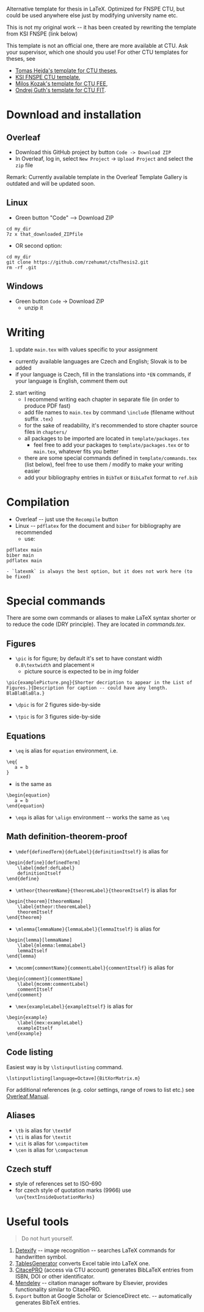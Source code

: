 Alternative template for thesis in LaTeX. Optimized for FNSPE CTU, but could be used anywhere else just by modifying university name etc.

This is not my original work -- it has been created by rewriting the template from KSI FNSPE (link below)

This template is not an official one, there are more available at CTU. Ask your supervisor, which one should you use! For other CTU templates for theses, see
- [Tomas Hejda's template for CTU theses](https://github.com/tohecz/ctuthesis), 
- [KSI FNSPE CTU template](https://ksi.fjfi.cvut.cz/sablona-zaverecne-prace), 
- [Milos Kozak's template for CTU FEE](https://www.overleaf.com/latex/templates/sablona-pro-psani-disertacni-prace-na-cvut-fel/ptpvbxhsjdmg), 
- [Ondrej Guth's template for CTU FIT](https://www.overleaf.com/latex/templates/fit-ctu-dissertation-template/bjrwpqfztbjf). 


# Download and installation

## Overleaf
- Download this GitHub project by button `Code -> Download ZIP`
- In Overleaf, log in, select `New Project` -> `Upload Project` and select the `zip` file

Remark: Currently available template in the Overleaf Template Gallery is outdated and will be updated soon.

## Linux
- Green button "Code" --> Download ZIP

```
cd my_dir
7z x that_downloaded_ZIPfile
```

- OR second option: 

```
cd my_dir
git clone https://github.com/rzehumat/ctuThesis2.git
rm -rf .git
```

## Windows
- Green button `Code` -> Download ZIP
    - unzip it

 
# Writing

1. update `main.tex` with values specific to your assignment
  - currently available languages are Czech and English; Slovak is to be added
  - if your language is Czech, fill in the translations into `*EN` commands, if your language is English, comment them out
2. start writing
    - I recommend writing each chapter in separate file (in order to produce PDF fast)
    - add file names to `main.tex` by command `\include` (filename without suffix `.tex`)
    - for the sake of readability, it's recommended to store chapter source files in `chapters/`
    - all packages to be imported are located in `template/packages.tex`
        - feel free to add your packages to `template/packages.tex` or to `main.tex`, whatever fits you better
    - there are some special commands defined in `template/commands.tex` (list below), feel free to use them / modify to make your writing easier
    - add your bibliography entries in `BibTeX` or `BibLaTeX` format to `ref.bib`

# Compilation
- Overleaf -- just use the `Recompile` button
- Linux -- `pdflatex` for the document and `biber` for bibliography are recommended
    - use:
```
pdflatex main
biber main
pdflatex main
```
    - `latexmk` is always the best option, but it does not work here (to be fixed)

# Special commands
There are some own commands or aliases to make LaTeX syntax shorter or to reduce the code (DRY principle). They are located in _commands.tex_.

## Figures
- `\pic` is for figure; by default it's set to have constant width `0.8\textwidth` and placement `H`
    - picture source is expected to be in _img_ folder
```
\pic{examplePicture.png}{Shorter decription to appear in the List of Figures.}{Description for caption -- could have any length. BlaBlaBlaBla.}
```
- `\dpic` is for 2 figures side-by-side

- `\tpic` is for 3 figures side-by-side

## Equations
- `\eq` is alias for `equation` environment, i.e.

```
\eq{
   a = b
}
```

- is the same as

```
\begin{equation}
   a = b
\end{equation}
```

- `\eqa` is alias for `\align` environment -- works the same as `\eq`

## Math definition-theorem-proof
- `\mdef{definedTerm}{defLabel}{definitionItself}` is alias for 

```
\begin{define}[definedTerm]
	\label{mdef:defLabel}
	definitionItself
\end{define}
```

- `\mtheor{theoremName}{theoremLabel}{theoremItself}` is alias for 

```
\begin{theorem}[theoremName]
	\label{mtheor:theoremLabel}
	theoremItself
\end{theorem}
```

- `\mlemma{lemmaName}{lemmaLabel}{lemmaItself}` is alias for 

```
\begin{lemma}[lemmaName]
	\label{mlemma:lemmaLabel}
	lemmaItself
\end{lemma}
```

- `\mcomm{commentName}{commentLabel}{commentItself}` is alias for 

```
\begin{comment}[commentName]
	\label{mcomm:commentLabel}
	commentItself
\end{comment}
```

- `\mex{exampleLabel}{exampleItself}` is alias for 

```
\begin{example}
	\label{mex:exampleLabel}
	exampleItself
\end{example}
```

## Code listing
Easiest way is by `\lstinputlisting` command.

```
\lstinputlisting[language=Octave]{BitXorMatrix.m}
```

For additional references (e.g. color settings, range of rows to list etc.) see [Overleaf Manual](https://www.overleaf.com/learn/latex/code_listing). 

## Aliases
- `\tb` is alias for `\textbf`
- `\ti` is alias for `\textit`
- `\cit` is alias for `\compactitem`
- `\cen` is alias for `\compactenum`

## Czech stuff
- style of references set to ISO-690
- for czech style of quotation marks (9966) use `\uv{textInsideQuotationMarks}`
 

# Useful tools
> Do not hurt yourself.
1. [Detexify](https://detexify.kirelabs.org/classify.html) -- image recognition -- searches LaTeX commands for handwritten symbol.
2. [TablesGenerator](https://www.tablesgenerator.com/) converts Excel table into LaTeX one.
3. [CitacePRO](https://www.citacepro.com/) (access via CTU account) generates BibLaTeX entries from ISBN, DOI or other identificator.
4. [Mendeley](https://www.mendeley.com) -- citation manager software by Elsevier, provides functionality similar to CitacePRO.
5. `Export` button at Google Scholar or ScienceDirect etc. -- automatically generates BibTeX entries.

